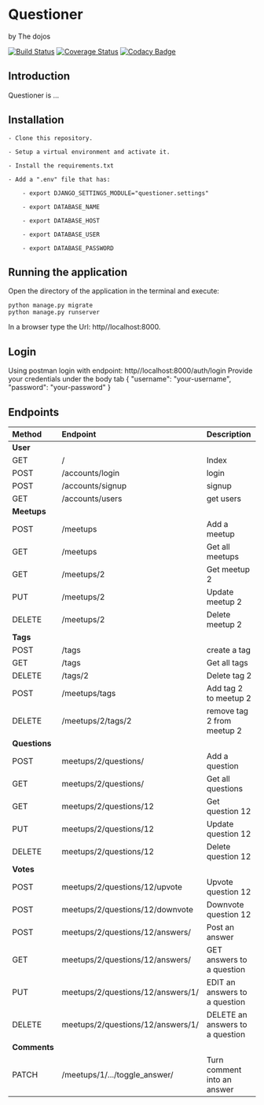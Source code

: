 # Questioner

by The dojos

[![Build Status](https://travis-ci.com/kbjude/questioner.svg?branch=develop)](https://travis-ci.com/kbjude/questioner)
[![Coverage Status](https://coveralls.io/repos/github/kbjude/questioner/badge.svg?branch=develop)](https://coveralls.io/github/kbjude/questioner?branch=develop)
[![Codacy Badge](https://api.codacy.com/project/badge/Grade/5733e79fce2049e8bb43bc0558a5b910)](https://www.codacy.com/app/kalsmic/questioner?utm_source=github.com&amp;utm_medium=referral&amp;utm_content=kbjude/questioner&amp;utm_campaign=Badge_Grade)

## Introduction

Questioner is ...

## Installation

    - Clone this repository.

    - Setup a virtual environment and activate it.

    - Install the requirements.txt

    - Add a ".env" file that has:

        - export DJANGO_SETTINGS_MODULE="questioner.settings"

        - export DATABASE_NAME

        - export DATABASE_HOST

        - export DATABASE_USER

        - export DATABASE_PASSWORD

## Running the application

Open the directory of the application in the terminal and execute:

    python manage.py migrate
    python manage.py runserver

In a browser type the Url: http//localhost:8000.

## Login

Using postman login with endpoint: http//localhost:8000/auth/login
Provide your credentials under the body tab
{
"username": "your-username",
"password": "your-password"
}

## Endpoints

| Method        | Endpoint                          | Description                     |
|:--------------|:----------------------------------|:--------------------------------|
| **User**      |                                   |                                 |
| GET           | /                                 | Index                           |
| POST          | /accounts/login                   | login                           |
| POST          | /accounts/signup                  | signup                          |
| GET           | /accounts/users                   | get users                       |
| **Meetups**   |                                   |                                 |
| POST          | /meetups                          | Add a meetup                    |
| GET           | /meetups                          | Get all meetups                 |
| GET           | /meetups/2                        | Get meetup 2                    |
| PUT           | /meetups/2                        | Update meetup 2                 |
| DELETE        | /meetups/2                        | Delete meetup 2                 |
| **Tags**      |                                   |                                 |
| POST          | /tags                             | create a tag                    |
| GET           | /tags                             | Get all tags                    |
| DELETE        | /tags/2                           | Delete tag 2                    |
| POST          | /meetups/tags                     | Add tag 2 to meetup 2           |
| DELETE        | /meetups/2/tags/2                 | remove tag 2 from meetup 2      |
| **Questions** |                                   |                                 |
| POST          | meetups/2/questions/              | Add a question                  |
| GET           | meetups/2/questions/              | Get all questions               |
| GET           | meetups/2/questions/12            | Get question 12                 |
| PUT           | meetups/2/questions/12            | Update question 12              |
| DELETE        | meetups/2/questions/12            | Delete question 12              |
| **Votes**     |                                   |                                 |
| POST          | meetups/2/questions/12/upvote     | Upvote question 12              |
| POST          | meetups/2/questions/12/downvote   | Downvote question 12            |
| POST          | meetups/2/questions/12/answers/   | Post an answer                  |
| GET           | meetups/2/questions/12/answers/   | GET answers to a question       |
| PUT           | meetups/2/questions/12/answers/1/ | EDIT an answers to a question   |
| DELETE        | meetups/2/questions/12/answers/1/ | DELETE an answers to a question |
| **Comments**  |                                   |                                 |
| PATCH         | /meetups/1/.../toggle_answer/     | Turn comment into an answer     |

